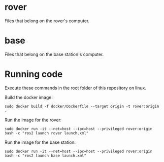 # rover
Files that belong on the rover's computer.

# base
Files that belong on the base station's computer.

# Running code
Execute these commands in the root folder of this repository on linux.

Build the docker image:
```
sudo docker build -f docker/Dockerfile --target origin -t rover:origin .
```

Run the image for the rover:
```
sudo docker run -it --net=host --ipc=host --privileged rover:origin bash -c "ros2 launch rover launch.xml"
```

Run the image for the base station:
```
sudo docker run -it --net=host --ipc=host --privileged rover:origin bash -c "ros2 launch base launch.xml"
```
